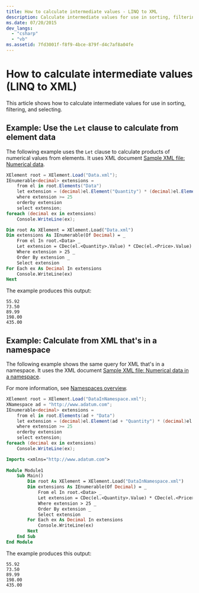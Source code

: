 ```yaml
---
title: How to calculate intermediate values - LINQ to XML
description: Calculate intermediate values for use in sorting, filtering, and selecting.
ms.date: 07/20/2015
dev_langs:
  - "csharp"
  - "vb"
ms.assetid: 7fd3001f-f8f9-4bce-879f-d4c7af8a04fe
---
```

# How to calculate intermediate values (LINQ to XML)

This article shows how to calculate intermediate values for use in sorting, filtering, and selecting.  
  
## Example: Use the `Let` clause to calculate from element data

The following example uses the `Let` clause to calculate products of numerical values from elements. It uses XML document [Sample XML file: Numerical data](sample-xml-file-numerical-data.md).  
  
```csharp  
XElement root = XElement.Load("Data.xml");  
IEnumerable<decimal> extensions =  
    from el in root.Elements("Data")  
    let extension = (decimal)el.Element("Quantity") * (decimal)el.Element("Price")  
    where extension >= 25  
    orderby extension  
    select extension;  
foreach (decimal ex in extensions)  
    Console.WriteLine(ex);  
```  
  
```vb  
Dim root As XElement = XElement.Load("Data.xml")  
Dim extensions As IEnumerable(Of Decimal) = _  
    From el In root.<Data> _  
    Let extension = CDec(el.<Quantity>.Value) * CDec(el.<Price>.Value) _  
    Where extension > 25 _  
    Order By extension _  
    Select extension  
For Each ex As Decimal In extensions  
    Console.WriteLine(ex)  
Next  
```  

The example produces this output:  
  
```output  
55.92  
73.50  
89.99  
198.00  
435.00  
```  
  
## Example: Calculate from XML that's in a namespace 

The following example shows the same query for XML that's in a namespace. It uses the XML document [Sample XML file: Numerical data in a namespace](sample-xml-file-numerical-data-namespace.md).

For more information, see [Namespaces overview](namespaces-overview.md).  
  
```csharp  
XElement root = XElement.Load("DataInNamespace.xml");  
XNamespace ad = "http://www.adatum.com";  
IEnumerable<decimal> extensions =  
    from el in root.Elements(ad + "Data")  
    let extension = (decimal)el.Element(ad + "Quantity") * (decimal)el.Element(ad + "Price")  
    where extension >= 25  
    orderby extension  
    select extension;  
foreach (decimal ex in extensions)  
    Console.WriteLine(ex);  
```  
  
```vb  
Imports <xmlns="http://www.adatum.com">  
  
Module Module1  
    Sub Main()  
        Dim root As XElement = XElement.Load("DataInNamespace.xml")  
        Dim extensions As IEnumerable(Of Decimal) = _  
            From el In root.<Data> _  
            Let extension = CDec(el.<Quantity>.Value) * CDec(el.<Price>.Value) _  
            Where extension > 25 _  
            Order By extension _  
            Select extension  
        For Each ex As Decimal In extensions  
            Console.WriteLine(ex)  
        Next  
    End Sub  
End Module  
```  

The example produces this output:  
  
```output  
55.92  
73.50  
89.99  
198.00  
435.00  
```  

